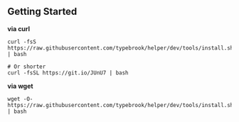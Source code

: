 ## Getting Started
**via curl**
```
curl -fsS https://raw.githubusercontent.com/typebrook/helper/dev/tools/install.sh | bash

# Or shorter
curl -fsSL https://git.io/JUnU7 | bash
```
**via wget**
```
wget -O- https://raw.githubusercontent.com/typebrook/helper/dev/tools/install.sh | bash
```
